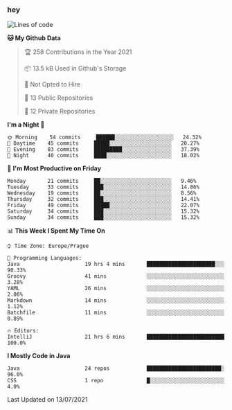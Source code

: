 ### hey

<!--START_SECTION:waka-->
![Lines of code](https://img.shields.io/badge/From%20Hello%20World%20I%27ve%20Written-71202%20lines%20of%20code-blue)

**🐱 My Github Data** 

> 🏆 258 Contributions in the Year 2021
 > 
> 📦 13.5 kB Used in Github's Storage 
 > 
> 🚫 Not Opted to Hire
 > 
> 📜 13 Public Repositories 
 > 
> 🔑 12 Private Repositories  
 > 
**I'm a Night 🦉** 

```text
🌞 Morning    54 commits     ██████░░░░░░░░░░░░░░░░░░░   24.32% 
🌆 Daytime    45 commits     █████░░░░░░░░░░░░░░░░░░░░   20.27% 
🌃 Evening    83 commits     █████████░░░░░░░░░░░░░░░░   37.39% 
🌙 Night      40 commits     ████░░░░░░░░░░░░░░░░░░░░░   18.02%

```
📅 **I'm Most Productive on Friday** 

```text
Monday       21 commits     ██░░░░░░░░░░░░░░░░░░░░░░░   9.46% 
Tuesday      33 commits     ███░░░░░░░░░░░░░░░░░░░░░░   14.86% 
Wednesday    19 commits     ██░░░░░░░░░░░░░░░░░░░░░░░   8.56% 
Thursday     32 commits     ███░░░░░░░░░░░░░░░░░░░░░░   14.41% 
Friday       49 commits     █████░░░░░░░░░░░░░░░░░░░░   22.07% 
Saturday     34 commits     ███░░░░░░░░░░░░░░░░░░░░░░   15.32% 
Sunday       34 commits     ███░░░░░░░░░░░░░░░░░░░░░░   15.32%

```


📊 **This Week I Spent My Time On** 

```text
⌚︎ Time Zone: Europe/Prague

💬 Programming Languages: 
Java                     19 hrs 4 mins       ██████████████████████░░░   90.33% 
Groovy                   41 mins             ░░░░░░░░░░░░░░░░░░░░░░░░░   3.28% 
YAML                     26 mins             ░░░░░░░░░░░░░░░░░░░░░░░░░   2.06% 
Markdown                 14 mins             ░░░░░░░░░░░░░░░░░░░░░░░░░   1.12% 
Batchfile                11 mins             ░░░░░░░░░░░░░░░░░░░░░░░░░   0.89%

🔥 Editors: 
IntelliJ                 21 hrs 6 mins       █████████████████████████   100.0%

```

**I Mostly Code in Java** 

```text
Java                     24 repos            ████████████████████████░   96.0% 
CSS                      1 repo              █░░░░░░░░░░░░░░░░░░░░░░░░   4.0%

```



 Last Updated on 13/07/2021
<!--END_SECTION:waka-->
